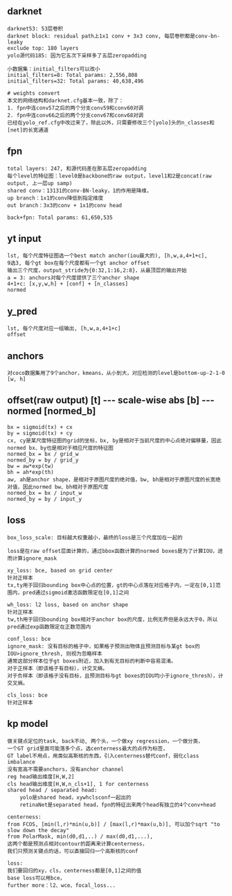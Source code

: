 ## darknet
    darknet53: 53层卷积
    darknet block: residual path上1x1 conv + 3x3 conv, 每层卷积都是conv-bn-leaky
    exclude top: 180 layers
    yolo源代码185: 因为它五次下采样多了五层zeropadding

    小数据集：initial_filters可以改小
    initial_filters=8: Total params: 2,556,808
    initial_filters=32: Total params: 40,638,496

    # weights convert
    本文的网络结构和darknet.cfg基本一致，除了：
    1. fpn中连conv57之后的两个分支conv59和conv60对调
    2. fpn中连conv66之后的两个分支conv67和conv68对调
    已经在yolo_ref.cfg中改过来了，除此以外，只需要修改三个[yolo]头的n_classes和[net]的长宽通道


## fpn
    total layers: 247, 和源代码差在那五层zeropadding
    每个level的特征图：level0是backbone的raw output，level1和2是concat(raw output, 上一层up samp)
    shared conv：13131的conv-BN-leaky，1的作用是降维，
    up branch：1x1的conv降低到指定维度
    out branch：3x3的conv + 1x1的conv head

    back+fpn: Total params: 61,650,535
    

## yt input
    lst, 每个尺度特征图选一个best match anchor(iou最大的), [h,w,a,4+1+c], 
    9选3, 每个gt box在每个尺度都有一个gt anchor offset
    输出三个尺度，output_stride为{0:32,1:16,2:8}，从最顶层的输出开始
    a = 3: anchors对每个尺度提供了三个anchor shape
    4+1+c: [x,y,w,h] + [conf] + [n_classes]
    normed


## y_pred
    lst, 每个尺度对应一组输出, [h,w,a,4+1+c]
    offset


## anchors
    对coco数据集用了9个anchor，kmeans，从小到大，对应检测的level是bottom-up-2-1-0
    [w, h]


## offset(raw output) [t]  --- scale-wise abs [b] --- normed [normed_b]
    bx = sigmoid(tx) + cx
    by = sigmoid(tx) + cy
    cx, cy是某尺度特征图的grid的坐标，bx, by是相对于当前尺度的中心点绝对偏移量，因此normed bx、by也是相对于相应尺度的特征图
    normed_bx = bx / grid_w
    normed_by = by / grid_y
    bw = aw*exp(tw)
    bh = ah*exp(th)
    aw, ah是anchor shape，是相对于原图尺度的绝对值，bw, bh是相对于原图尺度的长宽绝对值，因此normed bw、bh相对于原图尺度
    normed_bx = bx / input_w
    normed_by = by / input_y


## loss
    box_loss_scale: 目标越大权重越小，最终的loss是三个尺度加在一起的

    loss是在raw offset层面计算的，通过bbox函数计算的normed boxes是为了计算IOU，进而计算ignore_mask

    xy_loss: bce, based on grid center
    针对正样本
    tx,ty用于回归bounding box中心点的位置，gt的中心点落在对应格子内，一定在[0,1]范围内，pred通过sigmoid激活函数限定在[0,1]之间

    wh_loss: l2 loss, based on anchor shape
    针对正样本
    tw,th用于回归bounding box相对于anchor box的尺度，比例无界但是永远大于0，所以pred通过exp函数限定在正数范围内

    conf_loss: bce
    ignore_mask: 没有目标的格子中，如果格子预测出物体且预测目标与某gt box的IOU>ignore_thresh, 则视为忽略样本
    通常这部分样本位于gt boxes附近，加入到有无目标的判断中容易混淆。
    对于正样本（即该格子有目标），计交叉熵。
    对于负样本（即该格子没有目标，且预测目标与gt boxes的IOU均小于ignore_thresh），计交叉熵。

    cls_loss: bce
    针对正样本


## kp model
    做关键点定位的task, back不动, 两个头，一个做xy regression，一个做分类，
    一个GT grid里面可能落多个点，选centerness最大的点作为标签，
    GT label不用点，用类似高斯核的东西，引入centerness替代conf，弱化class imbalance
    没有宽高不需要anchors，没有anchor channel
    reg head输出维度[H,W,2]
    cls head输出维度[H,W,n_cls+1], 1 for centerness
    shared head / separated head: 
        yolo是shared head，xywhclsconf一起出的
        retinaNet是separated head，fpn的特征出来两个head有独立的4个conv+head

    centerness:
    from FCOS, [min(l,r)*min(u,b)] / [max(l,r)*max(u,b)], 可以加个sqrt "to slow down the decay"
    from PolarMask, min(d0,d1,..) / max(d0,d1,...), 
    这两个都是预测点相对contour的距离来计算centerness，
    我们只预测关键点的话，可以直接回归一个高斯核的conf

    loss:
    我们要回归的xy，cls，centerness都是[0,1]之间的值
    base loss可以用bce，
    further more：l2、wce、focal_loss...

























